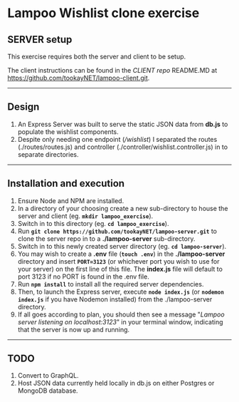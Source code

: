 # Lampoo Wishlist clone exercise
## SERVER setup
This exercise requires both the server and client to be setup.

The client instructions can be found in the *CLIENT repo* README.MD at https://github.com/tookayNET/lampoo-client.git.

---
## Design
1. An Express Server was built to serve the static JSON data from **db.js** to populate the wishlist components.
2. Despite only needing one endpoint (*/wishlist*) I separated the routes (./routes/routes.js) and controller (./controller/wishlist.controller.js) in to separate directories.

---
## Installation and execution
1. Ensure Node and NPM are installed.
2. In a directory of your choosing create a new sub-directory to house the server and client (eg. **`mkdir lampoo_exercise`**).
3. Switch in to this directory (eg. **`cd lampoo_exercise`**).
4. Run **`git clone https://github.com/tookayNET/lampoo-server.git`** to clone the server repo in to a **./lampoo-server** sub-directory.
5. Switch in to this newly created server directory (eg. **`cd lampoo-server`**).
6. You may wish to create a **.env** file (**`touch .env`**) in the **./lampoo-server** directory and insert **`PORT=3123`** (or whichever port you wish to use for your server) on the first line of this file.  The **index.js** file will default to port 3123 if no PORT is found in the .env file.  
7. Run **`npm install`** to install all the required server dependencies.
8. Then, to launch the Express server, execute **`node index.js`** (or **`nodemon index.js`** if you have Nodemon installed) from the ./lampoo-server directory.
9. If all goes according to plan, you should then see a message "*Lampoo server listening on localhost:3123*" in your terminal window, indicating that the server is now up and running.
---

## TODO
1. Convert to GraphQL.
2. Host JSON data currently held locally in db.js on either Postgres or MongoDB database.
